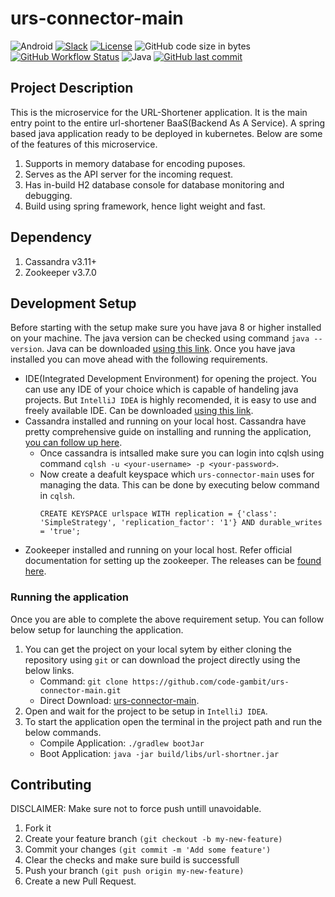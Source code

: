 # urs-connector-main
![Android](https://img.shields.io/badge/Spring-3DDC84?style=for-the-badge&logo=spring&logoColor=white) [![Slack](https://img.shields.io/badge/Slack-4A154B?style=for-the-badge&logo=slack&logoColor=white)](https://join.slack.com/t/codegambit/shared_invite/zt-pe1nuhbk-iPuFm2B1JuMS86od4a4wXQ) [![License](https://img.shields.io/badge/License-APACHE-lightgrey.svg?style=for-the-badge)](https://github.com/code-gambit/urs-connector-main/blob/master/LICENSE) ![GitHub code size in bytes](https://img.shields.io/github/languages/code-size/code-gambit/VT-AndroidClient?style=for-the-badge) <br>
[![GitHub Workflow Status](https://img.shields.io/github/workflow/status/code-gambit/urs-connector-main/Build%20Test?style=for-the-badge)](https://github.com/code-gambit/VT-AndroidClient/actions/workflows/build.yml) ![Java](https://img.shields.io/badge/Java-0095D5?&style=for-the-badge&logo=Java&logoColor=white) [![GitHub last commit](https://img.shields.io/github/last-commit/code-gambit/urs-connector-main?style=for-the-badge)](https://github.com/code-gambit/VT-AndroidClient/commits)

## Project Description
This is the microservice for the URL-Shortener application. It is the main entry point to the entire url-shortener BaaS(Backend As A Service). A spring based java application ready to be deployed in kubernetes. Below are some of the features of this microservice.
1. Supports in memory database for encoding puposes.
2. Serves as the API server for the incoming request.
3. Has in-build H2 database console for database monitoring and debugging.
4. Build using spring framework, hence light weight and fast.

## Dependency
1. Cassandra v3.11+
2. Zookeeper v3.7.0

## Development Setup
Before starting with the setup make sure you have java 8 or higher installed on your machine. The java version can be checked using command `java --version`. Java can be downloaded [using this link](https://www.java.com/en/download/).
Once you have java installed you can move ahead with the following requirements.
* IDE(Integrated Development Environment) for opening the project. You can use any IDE of your choice which is capable of handeling java projects. But `IntelliJ IDEA` is highly recomended, it is easy to use and freely available IDE. Can be downloaded [using this link](https://www.jetbrains.com/idea/download/).
* Cassandra installed and running on your local host. Cassandra have pretty comprehensive guide on installing and running the application, [you can follow up here](https://cassandra.apache.org/doc/latest/cassandra/getting_started/installing.html).
    * Once cassandra is intsalled make sure you can login into cqlsh using command `cqlsh -u <your-username> -p <your-password>`.
    * Now create a deafult keyspace which `urs-connector-main` uses for managing the data. This can be done by executing below command in `cqlsh`.
       ```
       CREATE KEYSPACE urlspace WITH replication = {'class': 'SimpleStrategy', 'replication_factor': '1'} AND durable_writes = 'true';
       ```
* Zookeeper installed and running on your local host. Refer official documentation for setting up the zookeeper. The releases can be [found here](https://zookeeper.apache.org/releases.html).

### Running the application
Once you are able to complete the above requirement setup. You can follow below setup for launching the application.
1. You can get the project on your local sytem by either cloning the repository using `git` or can download the project directly using the below links.
    * Command: `git clone https://github.com/code-gambit/urs-connector-main.git`
    * Direct Download: [urs-connector-main](https://github.com/code-gambit/urs-connector-main/archive/refs/heads/master.zip).
2. Open and wait for the project to be setup in `IntelliJ IDEA`.
3. To start the application open the terminal in the project path and run the below commands.
    * Compile Application: `./gradlew bootJar`
    * Boot Application: `java -jar build/libs/url-shortner.jar `

## Contributing
DISCLAIMER: Make sure not to force push untill unavoidable.
1. Fork it
2. Create your feature branch `(git checkout -b my-new-feature)`
3. Commit your changes `(git commit -m 'Add some feature')`
4. Clear the checks and make sure build is successfull
5. Push your branch `(git push origin my-new-feature)`
6. Create a new Pull Request.
